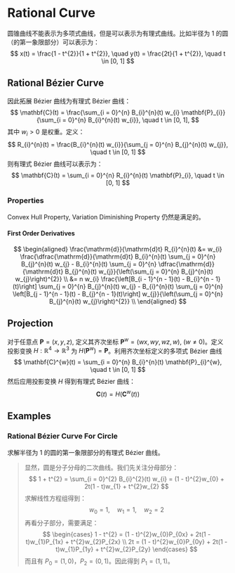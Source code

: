 # Rational Curve

圆锥曲线不能表示为多项式曲线，但是可以表示为有理式曲线。比如半径为 $1$ 的圆（的第一象限部分）可以表示为：
$$
x(t) = \frac{1 - t^{2}}{1 + t^{2}}, \quad y(t) = \frac{2t}{1 + t^{2}}, \quad t \in [0, 1]
$$

## Rational Bézier Curve

因此拓展 Bézier 曲线为有理式 Bézier 曲线：
$$
\mathbf{C}(t) = \frac{\sum_{i = 0}^{n} B_{i}^{n}(t) w_{i} \mathbf{P}_{i}}{\sum_{i = 0}^{n} B_{i}^{n}(t) w_{i}}, \quad t \in [0, 1],
$$
其中 $w_{i} > 0$ 是权重。定义：
$$
R_{i}^{n}(t) = \frac{B_{i}^{n}(t) w_{i}}{\sum_{j = 0}^{n} B_{j}^{n}(t) w_{j}}, \quad t \in [0, 1]
$$
则有理式 Bézier 曲线可以表示为：
$$
\mathbf{C}(t) = \sum_{i = 0}^{n} R_{i}^{n}(t) \mathbf{P}_{i}, \quad t \in [0, 1]
$$

### Properties

Convex Hull Property, Variation Diminishing Property 仍然是满足的。

#### First Order Derivatives

$$
\begin{aligned}
\frac{\mathrm{d}}{\mathrm{d}t} R_{i}^{n}(t) &= w_{i} \frac{\dfrac{\mathrm{d}}{\mathrm{d}t} B_{i}^{n}(t) \sum_{j = 0}^{n} B_{j}^{n}(t) w_{j} - B_{i}^{n}(t) \sum_{j = 0}^{n} \dfrac{\mathrm{d}}{\mathrm{d}t} B_{j}^{n}(t) w_{j}}{\left(\sum_{j = 0}^{n} B_{j}^{n}(t) w_{j}\right)^{2}} \\
&= n w_{i} \frac{\left[B_{i - 1}^{n - 1}(t) - B_{i}^{n - 1}(t)\right] \sum_{j = 0}^{n} B_{j}^{n}(t) w_{j} - B_{i}^{n}(t) \sum_{j = 0}^{n} \left[B_{j - 1}^{n - 1}(t) - B_{j}^{n - 1}(t)\right] w_{j}}{\left(\sum_{j = 0}^{n} B_{j}^{n}(t) w_{j}\right)^{2}} \\
\end{aligned}
$$

## Projection

对于任意点 $\mathbf{P} = (x, y, z)$, 定义其齐次坐标 $\mathbf{P}^{w} = (wx, wy, wz, w)$, ($w \ne 0$)。定义投影变换 $H: \mathbb{R}^{4} \to \mathbb{R}^{3}$ 为 $H(\mathbf{P}^{w}) = \mathbf{P}$。利用齐次坐标定义的多项式 Bézier 曲线
$$
\mathbf{C}^{w}(t) = \sum_{i = 0}^{n} B_{i}^{n}(t) \mathbf{P}_{i}^{w}, \quad t \in [0, 1]
$$
然后应用投影变换 $H$ 得到有理式 Bézier 曲线：
$$
\mathbf{C}(t) = H(\mathbf{C}^{w}(t))
$$

## Examples

### Rational Bézier Curve For Circle

求解半径为 $1$ 的圆的第一象限部分的有理式 Bézier 曲线。

> 显然，圆是分子分母的二次曲线。我们先关注分母部分：
> $$
> 1 + t^{2} = \sum_{i = 0}^{2} B_{i}^{2}(t) w_{i} = (1 - t)^{2}w_{0} + 2t(1 - t)w_{1} + t^{2}w_{2}
> $$
> 求解线性方程组得到：
> $$
> w_{0} = 1, \quad w_{1} = 1, \quad w_{2} = 2
> $$
> 再看分子部分，需要满足：
> $$
> \begin{cases}
> 1 - t^{2} = (1 - t)^{2}w_{0}P_{0x} + 2t(1 - t)w_{1}P_{1x} + t^{2}w_{2}P_{2x} \\
> 2t = (1 - t)^{2}w_{0}P_{0y} + 2t(1 - t)w_{1}P_{1y} + t^{2}w_{2}P_{2y}
> \end{cases}
> $$
> 而且有 $P_{0} = (1, 0)$，$P_{2} = (0, 1)$。因此得到 $P_{1} = (1, 1)$。

